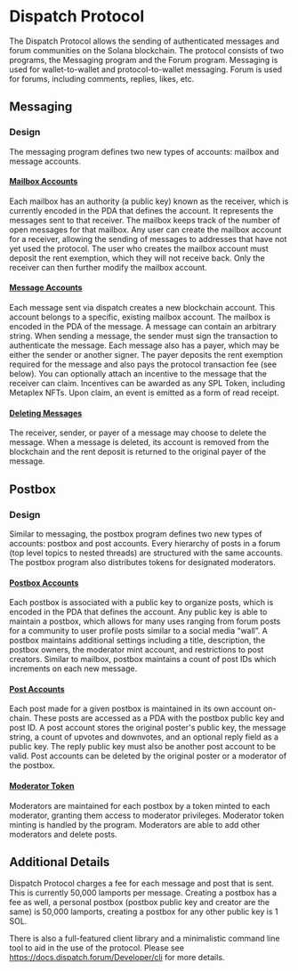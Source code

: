 # Dispatch Protocol

The Dispatch Protocol allows the sending of authenticated messages and forum communities on the Solana blockchain.
The protocol consists of two programs, the Messaging program and the Forum program. Messaging is used for wallet-to-wallet and protocol-to-wallet messaging. Forum is used for forums, including comments, replies, likes, etc.


## Messaging
### Design

The messaging program defines two new types of accounts: mailbox and message accounts.

#### <ins> Mailbox Accounts </ins>

Each mailbox has an authority (a public key) known as the receiver, which is currently encoded in the PDA that defines the account. It represents the messages sent to that receiver. The mailbox keeps track of the number of open messages for that mailbox. Any user can create the mailbox account for a receiver, allowing the sending of messages to addresses that have not yet used the protocol. The user who creates the mailbox account must deposit the rent exemption, which they will not receive back. Only the receiver can then further modify the mailbox account.

#### <ins> Message Accounts </ins>

Each message sent via dispatch creates a new blockchain account. This account belongs to a specific, existing mailbox account. The mailbox is encoded in the PDA of the message. A message can contain an arbitrary string. When sending a message, the sender must sign the transaction to authenticate the message. Each message also has a payer, which may be either the sender or another signer. The payer deposits the rent exemption required for the message and also pays the protocol transaction fee (see below). You can optionally attach an incentive to the message that the receiver can claim. Incentives can be awarded as any SPL Token, including Metaplex NFTs. Upon claim, an event is emitted as a form of read receipt.

#### <ins> Deleting Messages </ins>

The receiver, sender, or payer of a message may choose to delete the message. When a message is deleted, its account is removed from the blockchain and the rent deposit is returned to the original payer of the message.

## Postbox

### Design 
Similar to messaging, the postbox program defines two new types of accounts: postbox and post accounts. Every hierarchy of posts in a forum (top level topics to nested threads) are structured with the same accounts. The postbox program also distributes tokens for designated moderators. 

#### <ins> Postbox Accounts </ins>
Each postbox is associated with a public key to organize posts, which is encoded in the PDA that defines the account. Any public key is able to maintain a postbox, which allows for many uses ranging from forum posts for a community to user profile posts similar to a social media “wall”.  A postbox maintains additional settings including a title, description, the postbox owners, the moderator mint account, and restrictions to post creators. Similar to mailbox, postbox maintains a count of post IDs which increments on each new message. 

#### <ins> Post Accounts </ins>
Each post made for a given postbox is maintained in its own account on-chain. These posts are accessed as a PDA with the postbox public key and post ID. A post account stores the original poster's public key, the message string, a count of upvotes and downvotes, and an optional reply field as a public key. The reply public key must also be another post account to be valid. Post accounts can be deleted by the original poster or a moderator of the postbox.

#### <ins> Moderator Token </ins>
Moderators are maintained for each postbox by a token minted to each moderator, granting them access to moderator privileges. Moderator token minting is handled by the program. Moderators are able to add other moderators and delete posts.



## Additional Details

Dispatch Protocol charges a fee for each message and post that is sent. This is currently 50,000 lamports per message. Creating a postbox has a fee as well, a personal postbox (postbox public key and creator are the same) is 50,000 lamports, creating a postbox for any other public key is 1 SOL. 

There is also a full-featured client library and a minimalistic command line tool to aid in the use of the protocol. Please see https://docs.dispatch.forum/Developer/cli for more details.
